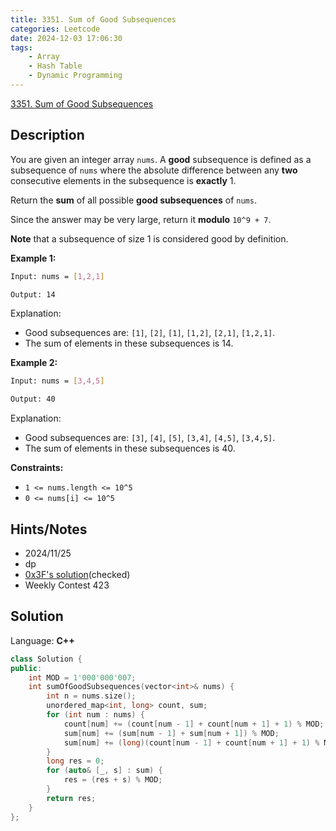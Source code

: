 ```yaml
---
title: 3351. Sum of Good Subsequences
categories: Leetcode
date: 2024-12-03 17:06:30
tags:
    - Array
    - Hash Table
    - Dynamic Programming
---
```


[3351. Sum of Good Subsequences](https://leetcode.com/problems/sum-of-good-subsequences/description/)

## Description

You are given an integer array `nums`. A **good** subsequence is defined as a subsequence of `nums` where the absolute difference between any **two** consecutive elements in the subsequence is **exactly** 1.

Return the **sum** of all possible **good subsequences** of `nums`.

Since the answer may be very large, return it **modulo** `10^9 + 7`.

**Note** that a subsequence of size 1 is considered good by definition.

**Example 1:**

```bash
Input: nums = [1,2,1]

Output: 14
```

Explanation:

- Good subsequences are: `[1]`, `[2]`, `[1]`, `[1,2]`, `[2,1]`, `[1,2,1]`.
- The sum of elements in these subsequences is 14.

**Example 2:**

```bash
Input: nums = [3,4,5]

Output: 40
```

Explanation:

- Good subsequences are: `[3]`, `[4]`, `[5]`, `[3,4]`, `[4,5]`, `[3,4,5]`.
- The sum of elements in these subsequences is 40.

**Constraints:**

- `1 <= nums.length <= 10^5`
- `0 <= nums[i] <= 10^5`

## Hints/Notes

- 2024/11/25
- dp
- [0x3F's solution](https://leetcode.cn/problems/sum-of-good-subsequences/solutions/2983496/te-shu-zi-xu-lie-dppythonjavacgo-by-endl-vv7e/)(checked)
- Weekly Contest 423

## Solution

Language: **C++**

```C++
class Solution {
public:
    int MOD = 1'000'000'007;
    int sumOfGoodSubsequences(vector<int>& nums) {
        int n = nums.size();
        unordered_map<int, long> count, sum;
        for (int num : nums) {
            count[num] += (count[num - 1] + count[num + 1] + 1) % MOD;
            sum[num] += (sum[num - 1] + sum[num + 1]) % MOD;
            sum[num] += (long)(count[num - 1] + count[num + 1] + 1) % MOD  * num % MOD;
        }
        long res = 0;
        for (auto& [_, s] : sum) {
            res = (res + s) % MOD;
        }
        return res;
    }
};
```
